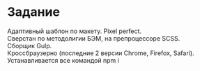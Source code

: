# Задание

Адаптивный шаблон по макету. Pixel perfect.  
Сверстан по методолигии БЭМ, на препроцессоре SCSS.  
Сборщик Gulp.  
Кроссбраузерно (последние 2 версии Chrome, Firefox, Safari).  
Устанавливается все командой npm i  